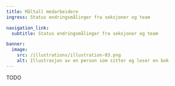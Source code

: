 ```yaml
---
title: Måltall medarbeidere
ingress: Status endringsmålinger fra seksjoner og team

navigation_link:
  subtitle: Status endringsmålinger fra seksjoner og team

banner:
  image:
    src: /illustrations/illustration-03.png
    alt: Illustrasjon av en person som sitter og leser en bok
---
```


TODO
